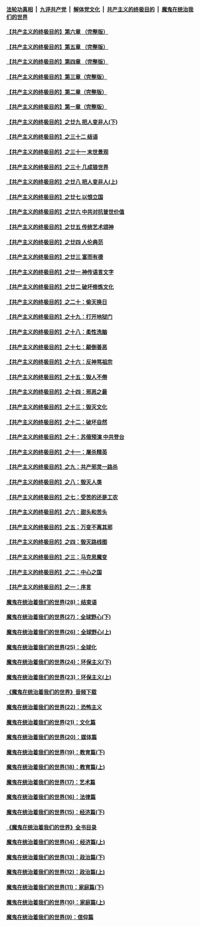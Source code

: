 

####  [法轮功真相](../../../../basic/blob/master/README.md?t=04061231) &nbsp;|&nbsp; [九评共产党](../../../../9ping.md/blob/master/README.md?t=04061231) &nbsp;|&nbsp; [解体党文化](../../../../jtdwh.md/blob/master/README.md?t=04061231)  &nbsp;|&nbsp; [共产主义的终极目的](../../../../gczydzjmd.md/blob/master/README.md?t=04061231) &nbsp;|&nbsp; [魔鬼在统治我们的世界](../../../../mgztzwmdsj.md/blob/master/README.md?t=04061231) 

#### [【共产主义的终极目的】第六章 （完整版）](../pages/nsc422/n11428913.md?t=04061231) 

#### [【共产主义的终极目的】第五章 （完整版）](../pages/nsc422/n11428912.md?t=04061231) 

#### [【共产主义的终极目的】第四章 （完整版）](../pages/nsc422/n11428907.md?t=04061231) 

#### [【共产主义的终极目的】第三章（完整版）](../pages/nsc422/n11428848.md?t=04061231) 

#### [【共产主义的终极目的】第二章（完整版）](../pages/nsc422/n11428831.md?t=04061231) 

#### [【共产主义的终极目的】第一章（完整版）](../pages/nsc422/n11417651.md?t=04061231) 

#### [【共产主义的终极目的】之廿九 把人变非人(下)](../pages/nsc422/n11344140.md?t=04061231) 

#### [【共产主义的终极目的】之三十二 结语](../pages/nsc422/n11360535.md?t=04061231) 

#### [【共产主义的终极目的】之三十一 末世景观](../pages/nsc422/n11351129.md?t=04061231) 

#### [【共产主义的终极目的】之三十 几成狼世界](../pages/nsc422/n11348280.md?t=04061231) 

#### [【共产主义的终极目的】之廿八 把人变非人(上)](../pages/nsc422/n11340492.md?t=04061231) 

#### [【共产主义的终极目的】之廿七 以恨立国](../pages/nsc422/n11336944.md?t=04061231) 

#### [【共产主义的终极目的】之廿六 中共对抗普世价值](../pages/nsc422/n11324785.md?t=04061231) 

#### [【共产主义的终极目的】之廿五 传统艺术颂神](../pages/nsc422/n11296396.md?t=04061231) 

#### [【共产主义的终极目的】之廿四 人伦典范](../pages/nsc422/n11296397.md?t=04061231) 

#### [【共产主义的终极目的】之廿三 富而有德](../pages/nsc422/n11283598.md?t=04061231) 

#### [【共产主义的终极目的】之廿一 神传语言文字](../pages/nsc422/n11263265.md?t=04061231) 

#### [【共产主义的终极目的】之廿二 破坏修炼文化](../pages/nsc422/n11245728.md?t=04061231) 

#### [【共产主义的终极目的】之二十：偷天换日](../pages/nsc422/n11238846.md?t=04061231) 

#### [【共产主义的终极目的】之十九：打开地狱门](../pages/nsc422/n11206376.md?t=04061231) 

#### [【共产主义的终极目的】之十八：柔性洗脑](../pages/nsc422/n11199994.md?t=04061231) 

#### [【共产主义的终极目的】之十七：颠倒善恶](../pages/nsc422/n11179782.md?t=04061231) 

#### [【共产主义的终极目的】之十六：反神骂祖宗](../pages/nsc422/n11166798.md?t=04061231) 

#### [【共产主义的终极目的】之十五：毁人不倦](../pages/nsc422/n11166792.md?t=04061231) 

#### [【共产主义的终极目的】之十四：邪恶之最](../pages/nsc422/n11150249.md?t=04061231) 

#### [【共产主义的终极目的】之十三：毁灭文化](../pages/nsc422/n11135227.md?t=04061231) 

#### [【共产主义的终极目的】之十二：破坏自然](../pages/nsc422/n11135214.md?t=04061231) 

#### [【共产主义的终极目的】之十：苏俄预演 中共登台](../pages/nsc422/n11118424.md?t=04061231) 

#### [【共产主义的终极目的】之十一：屠杀精英](../pages/nsc422/n11118442.md?t=04061231) 

#### [【共产主义的终极目的】之九：共产邪灵一路杀](../pages/nsc422/n11114139.md?t=04061231) 

#### [【共产主义的终极目的】之八：毁灭人类](../pages/nsc422/n11108503.md?t=04061231) 

#### [【共产主义的终极目的】之七：受苦的还是工农](../pages/nsc422/n11101809.md?t=04061231) 

#### [【共产主义的终极目的】之六：甜头和苦头](../pages/nsc422/n11096971.md?t=04061231) 

#### [【共产主义的终极目的】之五：万变不离其邪](../pages/nsc422/n11091285.md?t=04061231) 

#### [【共产主义的终极目的】之四：毁灭路线图](../pages/nsc422/n11086284.md?t=04061231) 

#### [【共产主义的终极目的】之三：马克思魔变](../pages/nsc422/n11061941.md?t=04061231) 

#### [【共产主义的终极目的】之二：中心之国](../pages/nsc422/n11047728.md?t=04061231) 

#### [【共产主义的终极目的】之一：序言](../pages/nsc422/n11086077.md?t=04061231) 

#### [魔鬼在统治着我们的世界(28)：结束语](../pages/nsc422/n10936246.md?t=04061231) 

#### [魔鬼在统治着我们的世界(27)：全球野心(下)](../pages/nsc422/n10928319.md?t=04061231) 

#### [魔鬼在统治着我们的世界(26)：全球野心(上)](../pages/nsc422/n10900318.md?t=04061231) 

#### [魔鬼在统治着我们的世界(25)：全球化](../pages/nsc422/n10788205.md?t=04061231) 

#### [魔鬼在统治着我们的世界(24)：环保主义(下)](../pages/nsc422/n10695307.md?t=04061231) 

#### [魔鬼在统治着我们的世界(23)：环保主义(上)](../pages/nsc422/n10688613.md?t=04061231) 

#### [《魔鬼在统治着我们的世界》音频下载](../pages/nsc422/n10635553.md?t=04061231) 

#### [魔鬼在统治着我们的世界(22)：恐怖主义](../pages/nsc422/n10614727.md?t=04061231) 

#### [魔鬼在统治着我们的世界(21)：文化篇](../pages/nsc422/n10597706.md?t=04061231) 

#### [魔鬼在统治着我们的世界(20)：媒体篇](../pages/nsc422/n10586579.md?t=04061231) 

#### [魔鬼在统治着我们的世界(19)：教育篇(下)](../pages/nsc422/n10564808.md?t=04061231) 

#### [魔鬼在统治着我们的世界(18)：教育篇(上)](../pages/nsc422/n10526970.md?t=04061231) 

#### [魔鬼在统治着我们的世界(17)：艺术篇](../pages/nsc422/n10499093.md?t=04061231) 

#### [魔鬼在统治着我们的世界(16)：法律篇](../pages/nsc422/n10485969.md?t=04061231) 

#### [魔鬼在统治着我们的世界(15)：经济篇(下)](../pages/nsc422/n10469975.md?t=04061231) 

#### [《魔鬼在统治着我们的世界》全书目录](../pages/nsc422/n10464261.md?t=04061231) 

#### [魔鬼在统治着我们的世界(14)：经济篇(上)](../pages/nsc422/n10457370.md?t=04061231) 

#### [魔鬼在统治着我们的世界(13)：政治篇(下)](../pages/nsc422/n10448270.md?t=04061231) 

#### [魔鬼在统治着我们的世界(12)：政治篇(上)](../pages/nsc422/n10444576.md?t=04061231) 

#### [魔鬼在统治着我们的世界(11)：家庭篇(下)](../pages/nsc422/n10440961.md?t=04061231) 

#### [魔鬼在统治着我们的世界(10)：家庭篇(上)](../pages/nsc422/n10435448.md?t=04061231) 

#### [魔鬼在统治着我们的世界(9)：信仰篇](../pages/nsc422/n10432159.md?t=04061231) 

